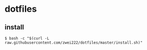 # dotfiles

## install

```
$ bash -c "$(curl -L raw.githubusercontent.com/zwei222/dotfiles/master/install.sh)"
```
